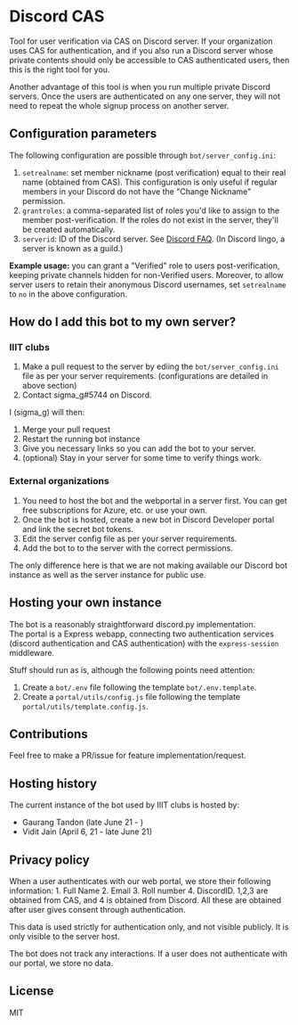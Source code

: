 # Discord CAS

Tool for user verification via CAS on Discord server. If your organization uses CAS for authentication, and if you also run a Discord server whose private contents should only be accessible to CAS authenticated users, then this is the right tool for you.

Another advantage of this tool is when you run multiple private Discord servers. Once the users are authenticated on any one server, they will not need to repeat the whole signup process on another server.

## Configuration parameters

The following configuration are possible through `bot/server_config.ini`:

1. `setrealname`: set member nickname (post verification) equal to their real name (obtained from CAS). This configuration is only useful if regular members in your Discord do not have the "Change Nickname" permission.
2. `grantroles`: a comma-separated list of roles you'd like to assign to the member post-verification. If the roles do not exist in the server, they'll be created automatically.
3. `serverid`: ID of the Discord server. See [Discord FAQ](https://support.discord.com/hc/en-us/articles/206346498-Where-can-I-find-my-User-Server-Message-ID-). (In Discord lingo, a server is known as a guild.)

**Example usage:** you can grant a "Verified" role to users post-verification, keeping private channels hidden for non-Verified users. Moreover, to allow server users to retain their anonymous Discord usernames, set `setrealname` to `no` in the above configuration.

## How do I add this bot to my own server?

### IIIT clubs

1. Make a pull request to the server by ediing the `bot/server_config.ini` file as per your server requirements. (configurations are detailed in above section)
2. Contact sigma_g#5744 on Discord.
   
I (sigma_g) will then:

1. Merge your pull request 
2. Restart the running bot instance 
3. Give you necessary links so you can add the bot to your server.
4. (optional) Stay in your server for some time to verify things work.

### External organizations

1. You need to host the bot and the webportal in a server first. You can get free subscriptions for Azure, etc. or use your own.
2. Once the bot is hosted, create a new bot in Discord Developer portal and link the secret bot tokens.
3. Edit the server config file as per your server requirements.
4. Add the bot to to the server with the correct permissions.

The only difference here is that we are not making available our Discord bot instance as well as the server instance for public use.

## Hosting your own instance

The bot is a reasonably straightforward discord.py implementation.  
The portal is a Express webapp, connecting two authentication services (discord authentication and CAS authentication) with the `express-session` middleware.

Stuff should run as is, although the following points need attention:

1. Create a `bot/.env` file following the template `bot/.env.template`.
2. Create a `portal/utils/config.js` file following the template `portal/utils/template.config.js`.

## Contributions

Feel free to make a PR/issue for feature implementation/request.

## Hosting history

The current instance of the bot used by IIIT clubs is hosted by:

- Gaurang Tandon (late June 21 - )
- Vidit Jain (April 6, 21 - late June 21)

## Privacy policy

When a user authenticates with our web portal, we store their following information: 1. Full Name 2. Email 3. Roll number 4. DiscordID. 1,2,3 are obtained from CAS, and 4 is obtained from Discord. All these are obtained after user gives consent through authentication. 

This data is used strictly for authentication only, and not visible publicly. It is only visible to the server host.

The bot does not track any interactions. If a user does not authenticate with our portal, we store no data.

## License

MIT